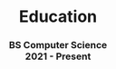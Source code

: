 <h1 align="center">Education</h1>
<h3 align="center">BS Computer Science <br>
2021 - Present </h3>

